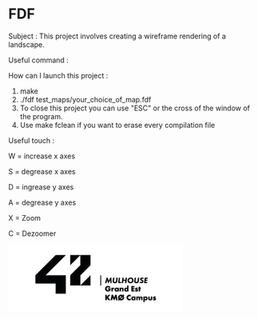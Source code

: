 # FDF

Subject : This project involves creating a wireframe rendering of a landscape.

Useful command :

How can I launch this project : 

1) make
2) ./fdf test_maps/your_choice_of_map.fdf
3) To close this project you can use "ESC" or the cross of the window of the program.
4) Use make fclean if you want to erase every compilation file

Useful touch :

W = increase x axes

S = degrease x axes

D = ingrease y axes

A = degrease y axes

X = Zoom

C = Dezoomer

<img src="https://github.com/LudovicDop/img/blob/main/logo-ecole-42-mulhouse.jpg" width="350" >
